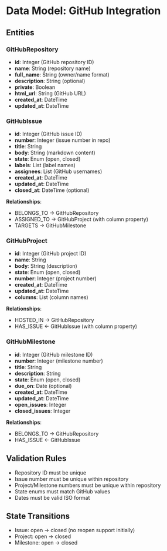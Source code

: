 # Data Model: GitHub Integration

## Entities

### GitHubRepository
- **id**: Integer (GitHub repository ID)
- **name**: String (repository name)
- **full_name**: String (owner/name format)
- **description**: String (optional)
- **private**: Boolean
- **html_url**: String (GitHub URL)
- **created_at**: DateTime
- **updated_at**: DateTime

### GitHubIssue
- **id**: Integer (GitHub issue ID)
- **number**: Integer (issue number in repo)
- **title**: String
- **body**: String (markdown content)
- **state**: Enum (open, closed)
- **labels**: List<String> (label names)
- **assignees**: List<String> (GitHub usernames)
- **created_at**: DateTime
- **updated_at**: DateTime
- **closed_at**: DateTime (optional)

**Relationships**:
- BELONGS_TO → GitHubRepository
- ASSIGNED_TO → GitHubProject (with column property)
- TARGETS → GitHubMilestone

### GitHubProject
- **id**: Integer (GitHub project ID)
- **name**: String
- **body**: String (description)
- **state**: Enum (open, closed)
- **number**: Integer (project number)
- **created_at**: DateTime
- **updated_at**: DateTime
- **columns**: List<String> (column names)

**Relationships**:
- HOSTED_IN → GitHubRepository
- HAS_ISSUE ← GitHubIssue (with column property)

### GitHubMilestone
- **id**: Integer (GitHub milestone ID)
- **number**: Integer (milestone number)
- **title**: String
- **description**: String
- **state**: Enum (open, closed)
- **due_on**: Date (optional)
- **created_at**: DateTime
- **updated_at**: DateTime
- **open_issues**: Integer
- **closed_issues**: Integer

**Relationships**:
- BELONGS_TO → GitHubRepository
- HAS_ISSUE ← GitHubIssue

## Validation Rules
- Repository ID must be unique
- Issue number must be unique within repository
- Project/Milestone numbers must be unique within repository
- State enums must match GitHub values
- Dates must be valid ISO format

## State Transitions
- Issue: open → closed (no reopen support initially)
- Project: open → closed
- Milestone: open → closed